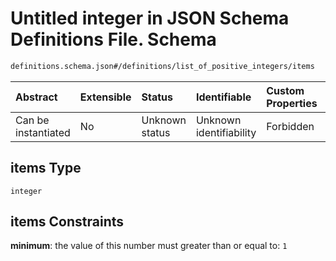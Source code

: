 # Untitled integer in JSON Schema Definitions File.  Schema

```txt
definitions.schema.json#/definitions/list_of_positive_integers/items
```



| Abstract            | Extensible | Status         | Identifiable            | Custom Properties | Additional Properties | Access Restrictions | Defined In                                                                         |
| :------------------ | :--------- | :------------- | :---------------------- | :---------------- | :-------------------- | :------------------ | :--------------------------------------------------------------------------------- |
| Can be instantiated | No         | Unknown status | Unknown identifiability | Forbidden         | Allowed               | none                | [definitions.schema.json\*](../out/definitions.schema.json "open original schema") |

## items Type

`integer`

## items Constraints

**minimum**: the value of this number must greater than or equal to: `1`
